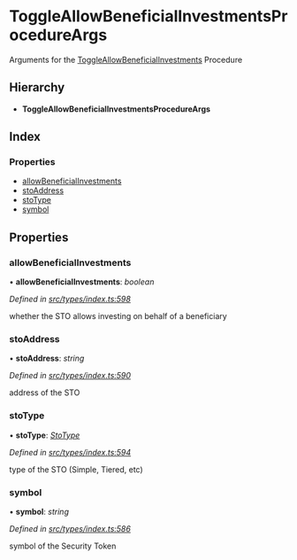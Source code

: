 # ToggleAllowBeneficialInvestmentsProcedureArgs

Arguments for the [ToggleAllowBeneficialInvestments]() Procedure

## Hierarchy

* **ToggleAllowBeneficialInvestmentsProcedureArgs**

## Index

### Properties

* [allowBeneficialInvestments]()
* [stoAddress]()
* [stoType]()
* [symbol]()

## Properties

### allowBeneficialInvestments

• **allowBeneficialInvestments**: _boolean_

_Defined in_ [_src/types/index.ts:598_](https://github.com/PolymathNetwork/polymath-sdk/blob/550676f/src/types/index.ts#L598)

whether the STO allows investing on behalf of a beneficiary

### stoAddress

• **stoAddress**: _string_

_Defined in_ [_src/types/index.ts:590_](https://github.com/PolymathNetwork/polymath-sdk/blob/550676f/src/types/index.ts#L590)

address of the STO

### stoType

• **stoType**: [_StoType_]()

_Defined in_ [_src/types/index.ts:594_](https://github.com/PolymathNetwork/polymath-sdk/blob/550676f/src/types/index.ts#L594)

type of the STO \(Simple, Tiered, etc\)

### symbol

• **symbol**: _string_

_Defined in_ [_src/types/index.ts:586_](https://github.com/PolymathNetwork/polymath-sdk/blob/550676f/src/types/index.ts#L586)

symbol of the Security Token

